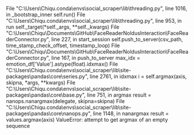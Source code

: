   File "C:\Users\Chiqu\.conda\envs\social_scraper\lib\threading.py", line 1016, in _bootstrap_inner
     self.run()
   File "C:\Users\Chiqu\.conda\envs\social_scraper\lib\threading.py", line 953, in run
     self._target(*self._args, **self._kwargs)
   File "C:\Users\Chiqu\Documents\GitHub\FaceReaderNoldusInteraction\FaceReaderConnector.py", line 227, in start_session
     self.push_to_server(csv_path, time_stamp_check_offset, timestamp_loop)
   File "C:\Users\Chiqu\Documents\GitHub\FaceReaderNoldusInteraction\FaceReaderConnector.py", line 167, in push_to_server
     max_idx = emotion_df['Value'].astype(float).idxmax()
   File "C:\Users\Chiqu\.conda\envs\social_scraper\lib\site-packages\pandas\core\series.py", line 2761, in idxmax
     i = self.argmax(axis, skipna, *args, **kwargs)
   File "C:\Users\Chiqu\.conda\envs\social_scraper\lib\site-packages\pandas\core\base.py", line 751, in argmax
     result = nanops.nanargmax(delegate, skipna=skipna)
   File "C:\Users\Chiqu\.conda\envs\social_scraper\lib\site-packages\pandas\core\nanops.py", line 1148, in nanargmax
     result = values.argmax(axis)
 ValueError: attempt to get argmax of an empty sequence